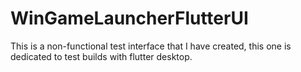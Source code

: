 # WinGameLauncherFlutterUI
This is a non-functional test interface that I have created, this one is dedicated to test builds with flutter desktop.
